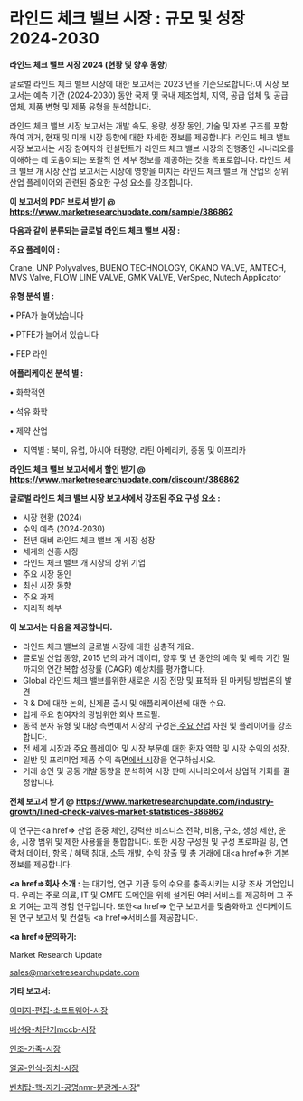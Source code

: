 # 라인드 체크 밸브 시장 : 규모 및 성장 2024-2030

<strong>라인드 체크 밸브 시장 2024 (현황 및 향후 동향)</strong>

글로벌 라인드 체크 밸브 시장에 대한 보고서는 2023 년을 기준으로합니다.이 시장 보고서는 예측 기간 (2024-2030) 동안 국제 및 국내 제조업체, 지역, 공급 업체 및 공급 업체, 제품 변형 및 제품 유형을 분석합니다.

라인드 체크 밸브 시장 보고서는 개발 속도, 용량, 성장 동인, 기술 및 자본 구조를 포함하여 과거, 현재 및 미래 시장 동향에 대한 자세한 정보를 제공합니다. 라인드 체크 밸브 시장 보고서는 시장 참여자와 컨설턴트가 라인드 체크 밸브 시장의 진행중인 시나리오를 이해하는 데 도움이되는 포괄적 인 세부 정보를 제공하는 것을 목표로합니다. 라인드 체크 밸브 개 시장 산업 보고서는 시장에 영향을 미치는 라인드 체크 밸브 개 산업의 상위 산업 플레이어와 관련된 중요한 구성 요소를 강조합니다.



<strong>이 보고서의 PDF 브로셔 받기 @ <a href=https://www.marketresearchupdate.com/sample/386862>https://www.marketresearchupdate.com/sample/386862</a></strong>



<strong>다음과 같이 분류되는 글로벌 라인드 체크 밸브 시장 :</strong>



<strong>주요 플레이어 :</strong>

Crane, UNP Polyvalves, BUENO TECHNOLOGY, OKANO VALVE, AMTECH, MVS Valve, FLOW LINE VALVE, GMK VALVE, VerSpec, Nutech Applicator



<strong>유형 분석 별 :</strong>

• PFA가 늘어났습니다

• PTFE가 늘어서 있습니다

• FEP 라인



<strong>애플리케이션 분석 별 :</strong>

• 화학적인

• 석유 화학

• 제약 산업

<ul>
  <li>지역별 : 북미, 유럽, 아시아 태평양, 라틴 아메리카, 중동 및 아프리카</li>
</ul>


<strong>라인드 체크 밸브 보고서에서 할인 받기 @ <a href=https://www.marketresearchupdate.com/discount/386862>https://www.marketresearchupdate.com/discount/386862</a></strong>



<strong>글로벌 라인드 체크 밸브 시장 보고서에서 강조된 주요 구성 요소 :</strong>
<ul>
  <li>시장 현황 (2024)</li>
  <li>수익 예측 (2024-2030)</li>
  <li>전년 대비 라인드 체크 밸브 개 시장 성장</li>
  <li>세계의 신흥 시장</li>
  <li>라인드 체크 밸브 개 시장의 상위 기업</li>
  <li>주요 시장 동인</li>
  <li>최신 시장 동향</li>
  <li>주요 과제</li>
  <li>지리적 해부</li>
</ul>


<strong>이 보고서는 다음을 제공합니다.</strong>
<ul>
  <li>라인드 체크 밸브의 글로벌 시장에 대한 심층적 개요.</li>
  <li>글로벌 산업 동향, 2015 년의 과거 데이터, 향후 몇 년 동안의 예측 및 예측 기간 말까지의 연간 복합 성장률 (CAGR) 예상치를 평가합니다.</li>
  <li>Global 라인드 체크 밸브를위한 새로운 시장 전망 및 표적화 된 마케팅 방법론의 발견</li>
  <li>R &amp; D에 대한 논의, 신제품 출시 및 애플리케이션에 대한 수요.</li>
  <li>업계 주요 참여자의 광범위한 회사 프로필.</li>
  <li>동적 분자 유형 및 대상 측면에서 시장의 구성은<a href=> 주요 산</a>업 자원 및 플레이어를 강조합니다.</li>
  <li>전 세계 시장과 주요 플레이어 및 시장 부문에 대한 환자 역학 및 시장 수익의 성장.</li>
  <li>일반 및 프리미엄 제품 수익 측면<a href=>에서 시</a>장을 연구하십시오.</li>
  <li>거래 승인 및 공동 개발 동향을 분석하여 시장 판매 시나리오에서 상업적 기회를 결정합니다.</li>
</ul>



<strong>전체 보고서 받기 @ <a href=https://www.marketresearchupdate.com/industry-growth/lined-check-valves-market-statistices-386862>https://www.marketresearchupdate.com/industry-growth/lined-check-valves-market-statistices-386862</a></strong>

이 연구는<a href=> 산업 존중</a> 체인, 강력한 비즈니스 전략, 비용, 구조, 생성 제한, 운송, 시장 범위 및 제한 사용률을 통합합니다. 또한 시장 구성원 및 구성 프로파일 링, 연락처 데이터, 항목 / 혜택 침대, 소득 개발, 수익 창출 및 총 거래에 대<a href=>한 기본 </a>정보를 제공합니다.



<strong><a href=>회사 소</a>개 :</strong>
는 대기업, 연구 기관 등의 수요를 충족시키는 시장 조사 기업입니다. 우리는 주로 의료, IT 및 CMFE 도메인을 위해 설계된 여러 서비스를 제공하며 그 주요 기여는 고객 경험 연구입니다. 또한<a href=> 연구 보</a>고서를 맞춤화하고 신디케이트 된 연구 보고서 및 컨설팅 <a href=>서비스</a>를 제공합니다.



<strong><a href=>문의하기:</a></strong>

Market Research Update

sales@marketresearchupdate.com



<strong>기타 보고서:</strong>

<a href=https://www.linkedin.com/pulse/이미지-편집-소프트웨어-시장-현재-및-미래-성장-2029-consumer-connection-chronicles-24-/>이미지-편집-소프트웨어-시장</a>

<a href=https://www.linkedin.com/pulse/배선용-차단기mccb-시장-규모-및-성장-2023-analytics-alchemy-360-analysis-o6vff/>배선용-차단기mccb-시장</a>

<a href=https://www.linkedin.com/pulse/인조-가죽-시장-경쟁-분석-및-성장-잠재력-2029-trend-tracking-tips-360-analysis-1gn1f/>인조-가죽-시장</a>

<a href=https://www.linkedin.com/pulse/얼굴-인식-장치-시장-세분화-연구-및-목표-고객2030년-trend-tracking-tips-360-analysis-dvqkf/>얼굴-인식-장치-시장</a>

<a href=https://www.linkedin.com/pulse/벤치탑-핵-자기-공명nmr-분광계-시장-진입-전략-및-위험-평가2029년-isdailynews-0z1mf/>벤치탑-핵-자기-공명nmr-분광계-시장</a>"
